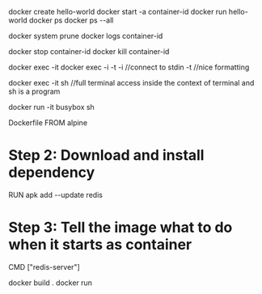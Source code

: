 docker create hello-world
docker start -a container-id
docker run hello-world
docker ps
docker ps --all

docker system prune
docker logs container-id

docker stop container-id
docker kill container-id

docker exec -it <container-id> <command>
docker exec -i -t <container-id> <command>
-i //connect to stdin  -t //nice formatting 

docker exec -it <container-id> sh //full terminal access inside the context of terminal and sh is a program

docker run -it busybox sh


Dockerfile
FROM alpine
# Step 2: Download and install dependency
RUN apk add --update redis
# Step 3: Tell the image what to do when it starts as container
CMD ["redis-server"]

docker build .
docker run <container-id>
